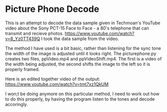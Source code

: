 # Picture Phone Decode 
This is an attempt to decode the data sample given in Techmoan's YouTube video about the Sony PCT-15 Face to Face - a 80's telephone that can transmit and recieve photos. https://www.youtube.com/watch?v=8_Yz0TT439Q I took the data sample from the video.

The method I have used is a bit basic, rather than listening for the sync tone the width of the image is adjusted until it looks right. The picturephone.py creates two files, ppVideo.mp4 and ppVideoShift.mp4. The first is a video of the width being adjusted, the second shifts the image to the left so it is properly framed.

Here is an edited together video of the output: https://www.youtube.com/watch?v=tmt7xz1QkUM

I won;t be doing anymore on this particular method, I need to work out how to do this properly, by having the program listen to the tones and decode accoringly.
